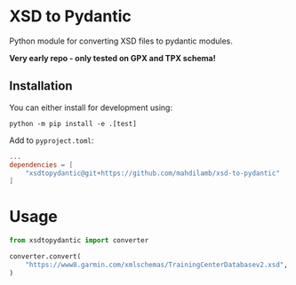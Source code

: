 # XSD to Pydantic

Python module for converting XSD files to pydantic modules.

**Very early repo - only tested on GPX and TPX schema!**

## Installation

You can either install for development using:

```shell
python -m pip install -e .[test]
```

Add to `pyproject.toml`:

```toml
...
dependencies = [
    "xsdtopydantic@git+https://github.com/mahdilamb/xsd-to-pydantic"
]
```

# Usage

```python
from xsdtopydantic import converter

converter.convert(
    "https://www8.garmin.com/xmlschemas/TrainingCenterDatabasev2.xsd", "gpx.py"
)

```
